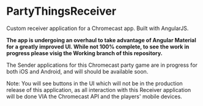 # PartyThingsReceiver
Custom receiver application for a Chromecast app.  Built with AngularJS.

<b>The app is undergoing an overhaul to take advantage of Angular Material for a greatly improved UI.  While not 100% complete, to see the work in progress please visig the Working branch of this repository.</b>

The Sender applications for this Chromecast party game are in progress for both iOS and Android, and will should be available soon.

Note: You will see buttons in the UI which will not be in the production release of this application, as all interaction with this Receiver application will be done VIA the Chromecast API and the players' mobile devices.
